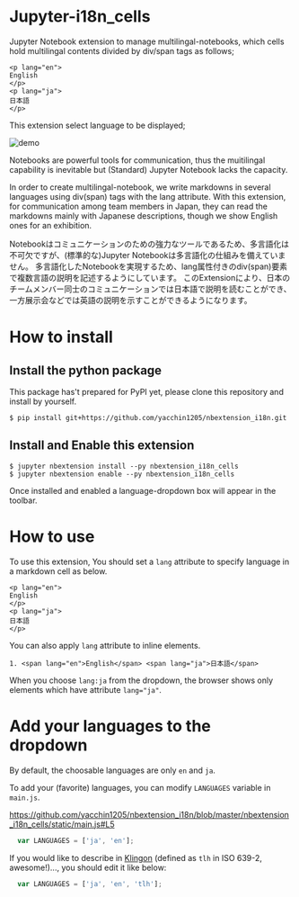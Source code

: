 # Jupyter-i18n_cells
Jupyter Notebook extension to manage multilingal-notebooks, which cells hold multilingal contents divided by div/span tags as follows;

```
<p lang="en">
English
</p>
<p lang="ja">
日本語
</p>
```

This extension select language to be displayed;

![demo](https://raw.githubusercontent.com/yacchin1205/nbextension_i18n/master/demo.gif)

Notebooks are powerful tools for communication, thus the muitilingal capability is inevitable but (Standard) Jupyter Notebook lacks the capacity.

In order to create multilingal-notebook, we write markdowns in several languages using div(span) tags with the lang attribute.
With this extension, for communication among team members in Japan, they can read the markdowns mainly with Japanese descriptions, though we show English ones for an exhibition.

Notebookはコミュニケーションのための強力なツールであるため、多言語化は不可欠ですが、(標準的な)Jupyter Notebookは多言語化の仕組みを備えていません。
多言語化したNotebookを実現するため、lang属性付きのdiv(span)要素で複数言語の説明を記述するようにしています。
このExtensionにより、日本のチームメンバー同士のコミュニケーションでは日本語で説明を読むことができ、一方展示会などでは英語の説明を示すことができるようになります。


# How to install

## Install the python package

This package has't prepared for PyPI yet, please clone this repository and install by yourself.

```
$ pip install git+https://github.com/yacchin1205/nbextension_i18n.git
```

## Install and Enable this extension


```
$ jupyter nbextension install --py nbextension_i18n_cells
$ jupyter nbextension enable --py nbextension_i18n_cells
```

Once installed and enabled a language-dropdown box will appear in the toolbar.

# How to use

To use this extension, You should set a `lang` attribute to specify language in a markdown cell as below.

```
<p lang="en">
English
</p>
<p lang="ja">
日本語
</p>
```

You can also apply `lang` attribute to inline elements.

```
1. <span lang="en">English</span> <span lang="ja">日本語</span>
```

When you choose `lang:ja` from the dropdown, the browser shows only elements which have attribute `lang="ja"`.

# Add your languages to the dropdown

By default, the choosable languages are only `en` and `ja`.

To add your (favorite) languages, you can modify `LANGUAGES` variable in `main.js`. 

https://github.com/yacchin1205/nbextension_i18n/blob/master/nbextension_i18n_cells/static/main.js#L5
```js
  var LANGUAGES = ['ja', 'en'];
```

If you would like to describe in [Klingon](https://en.wikipedia.org/wiki/Klingon_language) (defined as `tlh` in ISO 639-2, awesome!)..., you should edit it like below:

```js
  var LANGUAGES = ['ja', 'en', 'tlh'];
```
